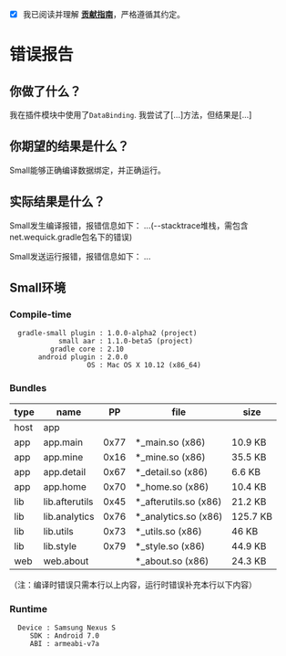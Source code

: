 - [x] 我已阅读并理解 **[贡献指南](https://github.com/wequick/Small/blob/master/贡献指南.md)**，严格遵循其约定。

# 错误报告

## 你做了什么？

我在插件模块中使用了`DataBinding`. 我尝试了[...]方法，但结果是[...]

## 你期望的结果是什么？

Small能够正确编译数据绑定，并正确运行。

## 实际结果是什么？

Small发生编译报错，报错信息如下：
...(--stacktrace堆栈，需包含net.wequick.gradle包名下的错误)

Small发送运行报错，报错信息如下：
...

## Small环境

### Compile-time

```
  gradle-small plugin : 1.0.0-alpha2 (project)
            small aar : 1.1.0-beta5 (project)
          gradle core : 2.10
       android plugin : 2.0.0
                   OS : Mac OS X 10.12 (x86_64)
```

### Bundles

|  type  |       name       |   PP   |          file           |    size    |
|--------|------------------|--------|-------------------------|------------|
|  host  |  app             |        |                         |            |
|  app   |  app.main        |  0x77  |  *_main.so (x86)        |  10.9 KB   |
|  app   |  app.mine        |  0x16  |  *_mine.so (x86)        |  35.5 KB   |
|  app   |  app.detail      |  0x67  |  *_detail.so (x86)      |  6.6 KB    |
|  app   |  app.home        |  0x70  |  *_home.so (x86)        |  10.4 KB   |
|  lib   |  lib.afterutils  |  0x45  |  *_afterutils.so (x86)  |  21.2 KB   |
|  lib   |  lib.analytics   |  0x76  |  *_analytics.so (x86)   |  125.7 KB  |
|  lib   |  lib.utils       |  0x73  |  *_utils.so (x86)       |  46 KB     |
|  lib   |  lib.style       |  0x79  |  *_style.so (x86)       |  44.9 KB   |
|  web   |  web.about       |        |  *_about.so (x86)       |  24.3 KB   |

（注：编译时错误只需本行以上内容，运行时错误补充本行以下内容）
### Runtime

```
  Device : Samsung Nexus S
     SDK : Android 7.0
     ABI : armeabi-v7a
```
